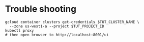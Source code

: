 # Trouble shooting

<!-- @connectToControlPlane -->
```
gcloud container clusters get-credentials $TUT_CLUSTER_NAME \
  --zone us-west1-a --project $TUT_PROJECT_ID
kubectl proxy
# then open browser to http://localhost:8001/ui
```
